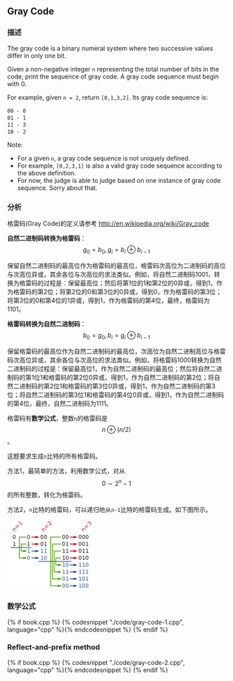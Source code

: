 ## Gray Code


### 描述

The gray code is a binary numeral system where two successive values differ in only one bit.

Given a non-negative integer `n` representing the total number of bits in the code, print the sequence of gray code. A gray code sequence must begin with 0.

For example, given `n = 2`, return `[0,1,3,2]`. Its gray code sequence is:

```
00 - 0
01 - 1
11 - 3
10 - 2
```


Note:

* For a given `n`, a gray code sequence is not uniquely defined.
* For example, `[0,2,3,1]` is also a valid gray code sequence according to the above definition.
* For now, the judge is able to judge based on one instance of gray code sequence. Sorry about that.


### 分析

格雷码(Gray Code)的定义请参考 <http://en.wikipedia.org/wiki/Gray_code>

**自然二进制码转换为格雷码**：$$g_0=b_0, g_i=b_i \oplus b_{i-1}$$

保留自然二进制码的最高位作为格雷码的最高位，格雷码次高位为二进制码的高位与次高位异或，其余各位与次高位的求法类似。例如，将自然二进制码1001，转换为格雷码的过程是：保留最高位；然后将第1位的1和第2位的0异或，得到1，作为格雷码的第2位；将第2位的0和第3位的0异或，得到0，作为格雷码的第3位；将第3位的0和第4位的1异或，得到1，作为格雷码的第4位，最终，格雷码为1101。

**格雷码转换为自然二进制码**：$$b_0=g_0, b_i=g_i \oplus b_{i-1}$$

保留格雷码的最高位作为自然二进制码的最高位，次高位为自然二进制高位与格雷码次高位异或，其余各位与次高位的求法类似。例如，将格雷码1000转换为自然二进制码的过程是：保留最高位1，作为自然二进制码的最高位；然后将自然二进制码的第1位1和格雷码的第2位0异或，得到1，作为自然二进制码的第2位；将自然二进制码的第2位1和格雷码的第3位0异或，得到1，作为自然二进制码的第3位；将自然二进制码的第3位1和格雷码的第4位0异或，得到1，作为自然二进制码的第4位，最终，自然二进制码为1111。

格雷码有**数学公式**，整数`n`的格雷码是$$n \oplus (n/2)$$。

这题要求生成`n`比特的所有格雷码。

方法1，最简单的方法，利用数学公式，对从 $$0\sim2^n-1$$的所有整数，转化为格雷码。

方法2，`n`比特的格雷码，可以递归地从`n-1`比特的格雷码生成。如下图所示。

![The first few steps of the reflect-and-prefix method.](../../images/gray-code-construction.png)


### 数学公式

{% if book.cpp %}
  {% codesnippet "./code/gray-code-1.cpp", language="cpp" %}{% endcodesnippet %}
{% endif %}



### Reflect-and-prefix method

{% if book.cpp %}
  {% codesnippet "./code/gray-code-2.cpp", language="cpp" %}{% endcodesnippet %}
{% endif %}
